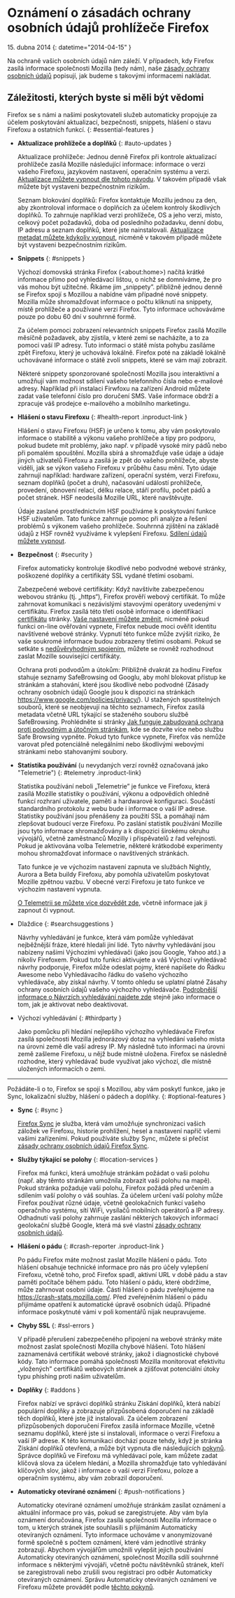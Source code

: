 # Oznámení o zásadách ochrany osobních údajů prohlížeče Firefox

15\. dubna 2014
{: datetime="2014-04-15" }

Na ochraně vašich osobních údajů nám záleží. V případech, kdy Firefox zasílá informace společnosti Mozilla (tedy nám), naše [zásady ochrany osobních údajů](https://www.mozilla.org/privacy/) popisují, jak budeme s takovými informacemi nakládat.

## Záležitosti, kterých byste si měli být vědomi

Firefox se s námi a našimi poskytovateli služeb automaticky propojuje za účelem poskytování aktualizací, bezpečnosti, snippets, hlášení o stavu Firefoxu a ostatních funkcí.
{: #essential-features }

* **Aktualizace prohlížeče a doplňků**
{: #auto-updates }

	Aktualizace prohlížeče: Jednou denně Firefox při kontrole aktualizací prohlížeče zasílá Mozille následující informace: informace o verzi vašeho Firefoxu, jazykovém nastavení, operačním systému a verzi. [Aktualizace můžete vypnout dle tohoto návodu](https://support.mozilla.org/cs/kb/jak-firefoxu-zabranit-v-automatickem-navazovani-sp#w_automatickaa-kontrola-aktualizacag). V takovém případě však můžete být vystaveni bezpečnostním rizikům.

	Seznam blokování doplňků: Firefox kontaktuje Mozillu jednou za den, aby zkontroloval informace o doplňcích za účelem kontroly škodlivých doplňků. To zahrnuje například verzi prohlížeče, OS a jeho verzi, místo, celkový počet požadavků, doba od posledního požadavku, denní dobu, IP adresu a seznam doplňků, které jste nainstalovali. [Aktualizace metadat můžete kdykoliv vypnout](https://blog.mozilla.org/addons/how-to-opt-out-of-add-on-metadata-updates/), nicméně v takovém případě můžete být vystaveni bezpečnostním rizikům.

* **Snippets**
{: #snippets }

	Výchozí domovská stránka Firefox (&lt;about:home&gt;) načítá krátké informace přímo pod vyhledávací lištou, o nichž se domníváme, že pro vás mohou být užitečné. Říkáme jim „snippety”. přibližně jednou denně se Firefox spojí s Mozillou a nabídne vám případné nové snippety. Mozilla může shromažďovat informace o počtu kliknutí na snippety, místě prohlížeče a používané verzi Firefox. Tyto informace uchováváme pouze po dobu 60 dní v souhrnné formě.

	Za účelem pomoci zobrazení relevantních snippets Firefox zasílá Mozille měsíčně požadavek, aby zjistila, v které zemi se nacházíte, a to za pomoci vaší IP adresy. Tuto informaci o státě místa pohybu zasíláme zpět Firefoxu, který je uchovává lokálně. Firefox poté na základě lokálně uchovávané informace o státě zvolí snippets, které se vám mají zobrazit.

	Některé snippety sponzorované společností Mozilla jsou interaktivní a umožňují vám možnost sdílení vašeho telefonního čísla nebo e-mailové adresy. Například při instalaci Firwfoxu na zařízení Android můžete zadat vaše telefonní číslo pro doručení SMS. Vaše informace obdrží a zpracuje váš prodejce e-mailového a mobilního marketingu.

* **Hlášení o stavu Firefoxu**
{: #health-report .inproduct-link }

	Hlášení o stavu Firefoxu (HSF) je určeno k tomu, aby vám poskytovalo informace o stabilitě a výkonu vašeho prohlížeče a tipy pro podporu, pokud budete mít problémy, jako např. v případě vysoké míry pádů nebo při pomalém spouštění. Mozilla sbírá a shromažďuje vaše údaje a údaje jiných uživatelů Firefoxu a zasílá je zpět do vašeho prohlížeče, abyste viděli, jak se výkon vašeho Firefoxu v průběhu času mění. Tyto údaje zahrnují například: hardware zařízení, operační systém, verzi Firefoxu, seznam doplňků (počet a druh), načasování událostí prohlížeče, provedení, obnovení relací, délku relace, stáří profilu, počet pádů a počet stránek. HSF neodesílá Mozille URL, které navštěvujte.

	Údaje zaslané prostřednictvím HSF používáme k poskytování funkce HSF uživatelům. Tato funkce zahrnuje pomoc při analýze a řešení problémů s výkonem vašeho prohlížeče. Souhrnná zjištění na základě údajů z HSF rovněž využíváme k vylepšení Firefoxu. [Sdílení údajů můžete vypnout](https://support.mozilla.org/cs/kb/hlaseni-o-zdravi-firefoxu-poznavame-vykon-sveho-pr#w_jak-zapnout-nebo-vypnout-sdaglenag-dat).

* **Bezpečnost**
{: #security }

	Firefox automaticky kontroluje škodlivé nebo podvodné webové stránky, poškozené doplňky a certifikáty SSL vydané třetími osobami.

	Zabezpečené webové certifikáty: Když navštívíte zabezpečenou webovou stránku (tj. „https“), Firefox prověří webový certifikát. To může zahrnovat komunikaci s nezávislými stavovými operátory uvedenými v certifikátu. Firefox zasílá této třetí osobě informace o identifikaci [certifikátu](https://support.mozilla.org/kb/secure-website-certificate) stránky. [Vaše nastavení můžete změnit](https://support.mozilla.org/cs/kb/nastaveni-firefoxu-sekce-rozsirene#w_karta-certifikaaty), nicméně pokud funkci on-line ověřování vypnete, Firefox nebude moci ověřit identitu navštívené webové stránky. Vypnutí této funkce může zvýšit riziko, že vaše soukromé informace budou zobrazeny třetími osobami. Pokud se setkáte s [nedůvěryhodným spojením](https://support.mozilla.org/kb/connection-untrusted-error-message), můžete se rovněž rozhodnout zaslat Mozille související certifikáty.

	Ochrana proti podvodům a útokům: Přibližně dvakrát za hodinu Firefox stahuje seznamy SafeBrowsing od Googlu, aby mohl blokovat přístup ke stránkám a stahování, které jsou škodlivé nebo podvodné (Zásady ochrany osobních údajů Google jsou k dispozici na stránkách <https://www.google.com/policies/privacy/>). U stažených spustitelných souborů, které se neobjevují na těchto seznamech, Firefox zasílá metadata včetně URL týkající se staženého souboru službě SafeBrowsing. Prohlédněte si stránky [Jak funguje zabudovaná ochrana proti podvodným a útočným stránkám](https://support.mozilla.org/kb/how-does-phishing-and-malware-protection-work), kde se dozvíte více nebo službu Safe Browsing vypněte. Pokud tyto funkce vypnete, Firefox vás nemůže varovat před potenciálně nelegálními nebo škodlivými webovými stránkami nebo stahovanými soubory.

* **Statistika používání** (u nevydaných verzí rovněž označovaná jako "Telemetrie")
{: #telemetry .inproduct-link}

	Statistika používání neboli „Telemetrie” je funkce ve Firefoxu, která zasílá Mozille statistiky o používání, výkonu a odpovědích ohledně funkcí rozhraní uživatele, paměti a hardwarové konfiguraci. Součástí standardního protokolu z webu bude i informace o vaší IP adrese. Statistiky používání jsou přenášeny za použití SSL a pomáhají nám zlepšovat budoucí verze Firefoxu. Po zaslání statistik používání Mozille jsou tyto informace shromažďovány a k dispozici širokému okruhu vývojářů, včetně zaměstnanců Mozilly i přispěvatelů z řad veřejnosti. Pokud je aktivována volba Telemetrie, některé krátkodobé experimenty mohou shromažďovat informace o navštívených stránkách.

	Tato funkce je ve výchozím nastavení zapnuta ve službách Nightly, Aurora a Beta buildy Firefoxu, aby pomohla uživatelům poskytovat Mozille zpětnou vazbu. V obecné verzi Firefoxu je tato funkce ve výchozím nastavení vypnuta.

	[O Telemetrii se můžete více dozvědět zde](https://support.mozilla.org/kb/send-performance-data-improve-firefox), včetně informace jak ji zapnout či vypnout.

* Dlaždice
{: #searchsuggestions }

	Návrhy vyhledávání je funkce, která vám pomůže vyhledávat nejběžnější fráze, které hledali jiní lidé. Tyto návrhy vyhledávání jsou nabízeny našimi Výchozími vyhledávači (jako jsou Google, Yahoo atd.) a nikoliv Firefoxem. Pokud tuto funkci aktivujete a váš Výchozí vyhledávač návrhy podporuje, Firefox může odeslat pojmy, které napíšete do Řádku Awesome nebo Vyhledávacího řádku do vašeho výchozího vyhledávače, aby získal návrhy. V tomto ohledu se uplatní platné Zásahy ochrany osobních údajů vašeho výchozího vyhledávače. [Podrobnější informace o Návrzích vyhledávání najdete zde](https://support.mozilla.org/kb/use-popular-search-suggestions-firefox-search-bar) stejně jako informace o tom, jak je aktivovat nebo deaktivovat.

* Výchozí vyhledávání
{: #thirdparty }

	Jako pomůcku při hledání nejlepšího výchozího vyhledávače Firefox zasílá společnosti Mozilla jednorázový dotaz na vyhledání vašeho místa na úrovni země dle vaší adresy IP. My následně tuto informaci na úrovni země zašleme Firefoxu, u nějž bude místně uložena. Firefox se následně rozhodne, který vyhledávač bude využívat jako výchozí, dle místně uložených informacích o zemi.

---------------------------------------

Požádáte-li o to, Firefox se spojí s Mozillou, aby vám poskytl funkce, jako je Sync, lokalizační služby, hlášení o pádech a doplňky.
{: #optional-features }

* **Sync**
{: #sync }

	[Firefox Sync](https://www.mozilla.org/firefox/sync/) je služba, která vám umožňuje synchronizaci vašich záložek ve Firefoxu, historie prohlížení, hesel a nastavení napříč všemi vašimi zařízeními. Pokud používáte služby Sync, můžete si přečíst [zásady ochrany osobních údajů Firefox Sync](https://accounts.firefox.com/legal/privacy).

* **Služby týkající se polohy**
{: #location-services }

	Firefox má funkci, která umožňuje stránkám požádat o vaši polohu (např. aby těmto stránkám umožnila zobrazit vaši polohu na mapě). Pokud stránka požaduje vaši polohu, Firefox požádá před určením a sdílením vaší polohy o váš souhlas. Za účelem určení vaší polohy může Firefox používat různé údaje, včetně geolokačních funkcí vašeho operačního systému, sítí WiFi, vysílačů mobilních operátorů a IP adresy. Odhadnutí vaší polohy zahrnuje zaslání některých takových informací geolokační službě Google, která má své vlastní [zásady ochrany osobních údajů](https://www.google.com/privacy/lsf.html).

* **Hlášení o pádu**
{: #crash-reporter .inproduct-link }

	Po pádu Firefox máte možnost zaslat Mozille hlášení o pádu. Toto hlášení obsahuje technické informace pro nás pro účely vylepšení Firefoxu, včetně toho, proč Firefox spadl, aktivní URL v době pádu a stav paměti počítače během pádu. Toto hlášení o pádu, které obdržíme, může zahrnovat osobní údaje. Části hlášení o pádu zveřejňujeme na <https://crash-stats.mozilla.com/>. Před zveřejněním hlášení o pádu přijímáme opatření k automatické úpravě osobních údajů. Případné informace poskytnuté vámi v poli komentářů nijak neupravujeme.

* **Chyby SSL**
{: #ssl-errors }

	V případě přerušení zabezpečeného připojení na webové stránky máte možnost zaslat společnosti Mozilla chybové hlášení. Toto hlášení zaznamenává certifikát webové stránky, jakož i diagnostické chybové kódy. Tato informace pomáhá společnosti Mozilla monitorovat efektivitu „vložených” certifikátů webových stránek a zjišťovat potenciální útoky typu phishing proti našim uživatelům.

* **Doplňky**
{: #addons }

	Firefox nabízí ve správci doplňků stránku Získání doplňků, která nabízí populární doplňky a zobrazuje přizpůsobená doporučení na základě těch doplňků, které jste již instalovali. Za účelem zobrazení přizpůsobených doporučení Firefox zasílá informace Mozille, včetně seznamu doplňků, které jste si instalovali, informace o verzi Firefoxu a vaší IP adrese. K této komunikaci dochází pouze tehdy, když je stránka Získání doplňků otevřená, a může být vypnuta dle následujících [pokynů](https://blog.mozilla.org/addons/how-to-opt-out-of-add-on-metadata-updates/). Správce doplňků ve Firefoxu má vyhledávací pole, kam můžete zadat klíčová slova za účelem hledání, a Mozilla shromažďuje tato vyhledávání klíčových slov, jakož i informace o vaší verzi Firefoxu, poloze a operačním systému, aby vám zobrazil doporučení.

* **Automaticky otevírané oznámení**
{: #push-notifications }

	Automaticky otevírané oznámení umožňuje stránkám zasílat oznámení a aktuální informace pro vás, pokud se zaregistrujete. Aby vám byla oznámení doručována, Firefox zasílá společnosti Mozilla informace o tom, u kterých stránek jste souhlasili s přijímáním Automaticky otevíraných oznámení. Tyto informace uchováme v anonymizované formě společně s počtem oznámení, které vám jednotlivé stránky zobrazují. Abychom vývojářům umožnili vylepšit jejich používání Automaticky otevíraných oznámení, společnost Mozilla sdílí souhrnné informace s některými vývojáři, včetně počtu návštěvníků stránek, kteří se zaregistrovali nebo zrušili svou registraci pro odběr Automaticky otevíraných oznámení. Správu Automaticky otevíraných oznámení ve Firefoxu můžete provádět podle [těchto pokynů](https://support.mozilla.org/kb/push-notifications-firefox).

